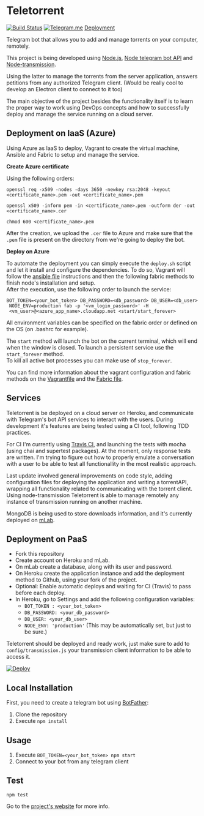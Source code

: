 # Teletorrent

[![Build Status](https://travis-ci.org/MarFerPra/teletorrent.svg?branch=dev)](https://travis-ci.org/MarFerPra/teletorrent) [![Telegram.me](http://lelb.net/wp-content/uploads/2016/01/telegram-icon-e1453881760594.png)](https://telegram.me/share/url?url=teletorrent_bot)
[Deployment](http://teletorrent.herokuapp.com)

Telegram bot that allows you to add and manage torrents on your computer, remotely.

This project is being developed using [Node.js](https://nodejs.org/en/), [Node telegram bot API](https://github.com/yagop/node-telegram-bot-api) and [Node-transmission](https://github.com/FLYBYME/node-transmission).

Using the latter to manage the torrents from the server application, answers petitions from any authorized Telegram client. (Would be really cool to develop an Electron client to connect to it too)

The main objective of the project besides the functionality itself is to learn the proper way to work using DevOps concepts and how to successfully deploy and manage the service running on a cloud server.

## Deployment on IaaS (Azure)

Using Azure as IaaS to deploy, Vagrant to create the virtual machine, Ansible and Fabric to setup and manage the service.

**Create Azure certificate**

Using the following orders:
```
openssl req -x509 -nodes -days 3650 -newkey rsa:2048 -keyout <certificate_name>.pem -out <certificate_name>.pem

openssl x509 -inform pem -in <certificate_name>.pem -outform der -out <certificate_name>.cer

chmod 600 <certificate_name>.pem
```

After the creation, we upload the `.cer` file to Azure and make sure that the `.pem` file is present on the directory from we're going to deploy the bot.

**Deploy on Azure**

To automate the deployment you can simply execute the `deploy.sh` script and let it install and configure the dependencies.  To do so, Vagrant will follow the [ansible file](./ansible.yml) instructions and then the following fabric methods to finish node's installation and setup.  
After the execution, use the following order to launch the service:

```
BOT_TOKEN=<your_bot_token> DB_PASSWORD=<db_password> DB_USER=<db_user>  
 NODE_ENV=production fab -p '<vm_login_password>' -H  
 <vm_user>@<azure_app_name>.cloudapp.net <start/start_forever>  
```  

All environment variables can be specified on the fabric order or defined on the OS (on .bashrc for example).  

The `start` method will launch the bot on the current terminal, which will end when the window is closed. To launch a persistent service use the `start_forever` method.  
To kill all active bot processes you can make use of `stop_forever`.

You can find more information about the vagrant configuration and fabric methods on the [Vagrantfile](./Vagrantfile) and the [Fabric file](./fabfile.py).  



## Services

Teletorrent is be deployed on a cloud server on Heroku, and communicate with Telegram's bot API services to interact with the users. During development it's features are being tested using a CI tool, following TDD practices.

For CI I'm currently using [Travis CI](https://travis-ci.org/MarFerPra/teletorrent), and launching the tests with mocha (using chai and supertest packages).
At the moment, only response tests are written. I'm trying to figure out how to properly emulate a conversation with a user to be able to test all functionallity in the most realistic approach.

Last update involved general improvements on code style, adding configuration files for deploying the application and writing a torrentAPI, wrapping all functionality related to communicating with the torrent client.   Using node-transmission Teletorrent is able to manage remotely any instance of transmission running on another machine.

MongoDB is being used to store downloads information, and it's currently deployed on [mLab](https://mlab.com/).

## Deployment on PaaS

* Fork this repository
* Create account on Heroku and mLab.
* On mLab create a database, along with its user and password.
* On Heroku create the application instance and add the deployment method to Github, using your fork of the project.  
* Optional: Enable automatic deploys and waiting for CI (Travis) to pass before each deploy.
* In Heroku, go to Settings and add the following configuration variables:
  * `BOT_TOKEN : <your_bot_token>`
  * `DB_PASSWORD: <your_db_password>`
  * `DB_USER: <your_db_user>`
  * `NODE_ENV: 'production'` (This may be automatically set, but just to be sure.)

Teletorrent should be deployed and ready work, just make sure to add to `config/transmission.js` your transmission client information to be able to access it.

[![Deploy](https://www.herokucdn.com/deploy/button.svg)](https://heroku.com/deploy)

## Local Installation
First, you need to create a telegram bot using [BotFather](https://telegram.me/botfather):

1. Clone the repository
2. Execute `npm install`

## Usage
1. Execute `BOT_TOKEN=<your_bot_token> npm start`
2. Connect to your bot from any telegram client

## Test
`npm test`

Go to the [project's website](https://marferpra.github.io/teletorrent/) for more info.
